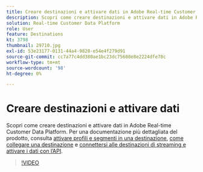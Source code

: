 ```yaml
---
title: Creare destinazioni e attivare dati in Adobe Real-time Customer Data Platform (RTCDP)
description: Scopri come creare destinazioni e attivare dati in Adobe Real-time Customer Data Platform
solution: Real-time Customer Data Platform
role: User
feature: Destinations
kt: 3798
thumbnail: 29710.jpg
exl-id: 53e23177-0131-44a4-9828-e54e4f279d91
source-git-commit: cc7a77c4dd380ae1bc23dc75608e8e2224dfe78c
workflow-type: tm+mt
source-wordcount: '98'
ht-degree: 0%

---
```


# Creare destinazioni e attivare dati

Scopri come creare destinazioni e attivare dati in Adobe Real-time Customer Data Platform. Per una documentazione più dettagliata del prodotto, consulta [attivare profili e segmenti in una destinazione](https://experienceleague.adobe.com/docs/experience-platform/rtcdp/destinations/dest-tutorials/activate-destinations.html), [come collegare una destinazione](https://experienceleague.adobe.com/docs/experience-platform/rtcdp/destinations/dest-tutorials/connect-destination.html) e [connettersi alle destinazioni di streaming e attivare i dati con l’API](https://experienceleague.adobe.com/docs/experience-platform/rtcdp/destinations/api-tutorials/streaming-destinations-api-tutorial.html).

>[!VIDEO](https://video.tv.adobe.com/v/29710?quality=12&learn=on)


